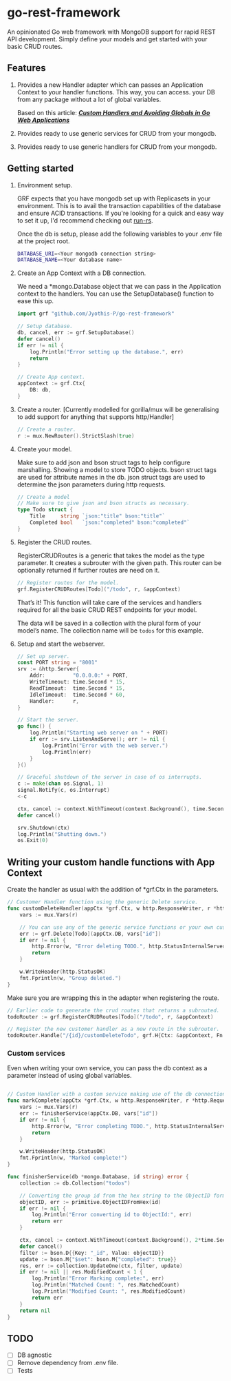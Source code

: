 # go-rest-framework

An opinionated Go web framework with MongoDB support for rapid REST API development. Simply define your models and get started with your basic CRUD routes.

## Features

1. Provides a new Handler adapter which can passes an Application Context to your handler functions. This way,  you can access. your DB from any package without a lot of global variables.
    
    Based on this article: ***[Custom Handlers and Avoiding Globals in Go Web Applications](https://blog.questionable.services/article/custom-handlers-avoiding-globals/)***
    
2. Provides ready to use generic services for CRUD from your mongodb. 
3. Provides ready to use generic handlers for CRUD from your mongodb. 

## Getting started

1. Environment setup.
    
    GRF expects that you have mongodb set up with Replicasets in your environment. This is to avail the transaction capabilities of the database and ensure ACID transactions. If you're looking for a quick and easy way to set it up, I'd recommend checking out [run-rs](https://www.npmjs.com/package/run-rs).
    
    Once the db is setup, please add the following variables to your .env file at the project root.
    
    ```bash
    DATABASE_URI=<Your mongodb connection string>
    DATABASE_NAME=<Your database name>
    ```
    
2. Create an App Context with a DB connection.
    
    We need a *mongo.Database object that we can pass in the Application context to the handlers. You can use the SetupDatabase() function to ease this up.
    
    ```go
    import grf "github.com/Jyothis-P/go-rest-framework"
    
    // Setup database.
    db, cancel, err := grf.SetupDatabase()
    defer cancel()
    if err != nil {
    	log.Println("Error setting up the database.", err)
    	return
    }
    
    // Create App context.
    appContext := grf.Ctx{
    	DB: db,
    }
    ```
    
3. Create a router. [Currently modelled for gorilla/mux will be generalising to add support for anything that supports http/Handler]
    
    ```go
    // Create a router.
    r := mux.NewRouter().StrictSlash(true)
    ```
    
4. Create your model.
    
    Make sure to add json and bson struct tags to help configure marshalling. Showing a model to store TODO objects. bson struct tags are used for attribute names in the db. json struct tags are used to determine the json parameters during http requests. 
    
    ```go
    // Create a model
    // Make sure to give json and bson structs as necessary.
    type Todo struct {
    	Title     string `json:"title" bson:"title"`
    	Completed bool   `json:"completed" bson:"completed"`
    }
    ```
    
5. Register the CRUD routes.
    
    RegisterCRUDRoutes is a generic that takes the model as the type parameter. It creates a subrouter with the given path. This router can be optionally returned if further routes are need on it.
    
    ```go
    // Register routes for the model.
    grf.RegisterCRUDRoutes[Todo]("/todo", r, &appContext)
    ```
    
    That’s it! This function will take care of the services and handlers required for all the basic CRUD REST endpoints for your model. 
    
    The data will be saved in a collection with the plural form of your model’s name. The collection name will be `todos` for this example.
    
6. Setup and start the webserver.
    
    ```go
    // Set up server.
    const PORT string = "8001"
    srv := &http.Server{
    	Addr:         "0.0.0.0:" + PORT,
    	WriteTimeout: time.Second * 15,
    	ReadTimeout:  time.Second * 15,
    	IdleTimeout:  time.Second * 60,
    	Handler:      r,
    }
    
    // Start the server.
    go func() {
    	log.Println("Starting web server on " + PORT)
    	if err := srv.ListenAndServe(); err != nil {
    		log.Println("Error with the web server.")
    		log.Println(err)
    	}
    }()
    
    // Graceful shutdown of the server in case of os interrupts.
    c := make(chan os.Signal, 1)
    signal.Notify(c, os.Interrupt)
    <-c
    
    ctx, cancel := context.WithTimeout(context.Background(), time.Second*15)
    defer cancel()
    
    srv.Shutdown(ctx)
    log.Println("Shutting down.")
    os.Exit(0)
    ```
    
## Writing your custom handle functions with App Context

Create the handler as usual with the addition of *grf.Ctx in the parameters.

```go
// Customer Handler function using the generic Delete service.
func customDeleteHandler(appCtx *grf.Ctx, w http.ResponseWriter, r *http.Request) {
	vars := mux.Vars(r)

	// You can use any of the generic service functions or your own custom service.
	err := grf.Delete[Todo](appCtx.DB, vars["id"])
	if err != nil {
		http.Error(w, "Error deleting TODO.", http.StatusInternalServerError)
		return
	}

	w.WriteHeader(http.StatusOK)
	fmt.Fprintln(w, "Group deleted.")
}
```

Make sure you are wrapping this in the adapter when registering the route.

```go
// Earlier code to generate the crud routes that returns a subrouted.
todoRouter := grf.RegisterCRUDRoutes[Todo]("/todo", r, &appContext)

// Register the new customer handler as a new route in the subrouter.
todoRouter.Handle("/{id}/customDeleteTodo", grf.H{Ctx: &appContext, Fn: customDeleteHandler}).Methods("DELETE")
```

### Custom services

Even when writing your own service, you can pass the db context as a parameter instead of using global variables. 

```go

// Custom Handler with a custom service making use of the db connection passed from context.
func markComplete(appCtx *grf.Ctx, w http.ResponseWriter, r *http.Request) {
	vars := mux.Vars(r)
	err := finisherService(appCtx.DB, vars["id"])
	if err != nil {
		http.Error(w, "Error completing TODO.", http.StatusInternalServerError)
		return
	}

	w.WriteHeader(http.StatusOK)
	fmt.Fprintln(w, "Marked complete!")
}

func finisherService(db *mongo.Database, id string) error {
	collection := db.Collection("todos")

	// Converting the group id from the hex string to the ObjectID format that mongo use
	objectID, err := primitive.ObjectIDFromHex(id)
	if err != nil {
		log.Println("Error converting id to ObjectId:", err)
		return err
	}

	ctx, cancel := context.WithTimeout(context.Background(), 2*time.Second)
	defer cancel()
	filter := bson.D{{Key: "_id", Value: objectID}}
	update := bson.M{"$set": bson.M{"completed": true}}
	res, err := collection.UpdateOne(ctx, filter, update)
	if err != nil || res.ModifiedCount < 1 {
		log.Println("Error Marking complete:", err)
		log.Println("Matched Count: ", res.MatchedCount)
		log.Println("Modified Count: ", res.ModifiedCount)
		return err
	}
	return nil
}
```

## TODO

- [ ]  DB agnostic
- [ ]  Remove dependency from .env file.
- [ ]  Tests